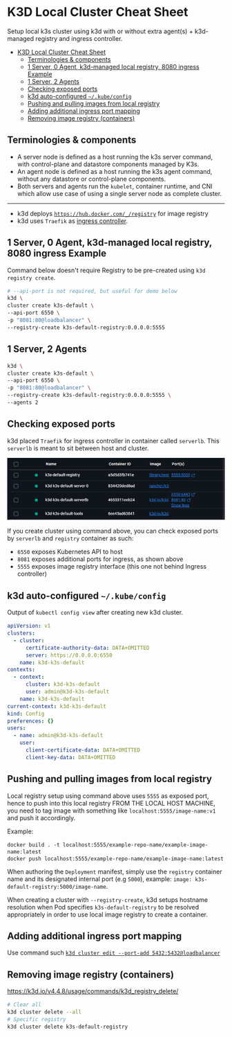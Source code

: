 # K3D Local Cluster Cheat Sheet

Setup local k3s cluster using k3d with or without extra agent(s) +
k3d-managed registry and ingress controller.

- [K3D Local Cluster Cheat Sheet](#k3d-local-cluster-cheat-sheet)
  - [Terminologies \& components](#terminologies--components)
  - [1 Server, 0 Agent, k3d-managed local registry, 8080 ingress Example](#1-server-0-agent-k3d-managed-local-registry-8080-ingress-example)
  - [1 Server, 2 Agents](#1-server-2-agents)
  - [Checking exposed ports](#checking-exposed-ports)
  - [k3d auto-configured `~/.kube/config`](#k3d-auto-configured-kubeconfig)
  - [Pushing and pulling images from local registry](#pushing-and-pulling-images-from-local-registry)
  - [Adding additional ingress port mapping](#adding-additional-ingress-port-mapping)
  - [Removing image registry (containers)](#removing-image-registry-containers)

## Terminologies & components

- A server node is defined as a host running the k3s server command,
  with control-plane and datastore components managed by K3s.
- An agent node is defined as a host running the k3s agent command,
  without any datastore or control-plane components.
- Both servers and agents run the `kubelet`, container runtime, and CNI
  which allow use case of using a single server node as complete cluster.

---

- k3d deploys [`https://hub.docker.com/_/registry`](https://hub.docker.com/_/registry)
  for image registry
- k3d uses `Traefik` as [ingress controller](https://kubernetes.io/docs/concepts/services-networking/ingress-controllers/).

## 1 Server, 0 Agent, k3d-managed local registry, 8080 ingress Example

Command below doesn't require Registry to be pre-created using `k3d registry create`.

```sh
# --api-port is not required, but useful for demo below
k3d \
cluster create k3s-default \
--api-port 6550 \
-p "8081:80@loadbalancer" \
--registry-create k3s-default-registry:0.0.0.0:5555
```

## 1 Server, 2 Agents

```sh
k3d \
cluster create k3s-default \
--api-port 6550 \
-p "8081:80@loadbalancer" \
--registry-create k3s-default-registry:0.0.0.0:5555 \
--agents 2
```

## Checking exposed ports

k3d placed `Traefik` for ingress controller in container called `serverlb`.
This `serverlb` is meant to sit between host and cluster.

![K3d ports](/assets/k3d-ports.png)

If you create cluster using command above, you can check exposed ports
by `serverlb` and `registry` container as such:

- `6550` exposes Kubernetes API to host
- `8081` exposes additional ports for ingress, as shown above
- `5555` exposes image registry interface (this one not behind Ingress controller)

## k3d auto-configured `~/.kube/config`

Output of `kubectl config view` after creating new k3d cluster.

```yaml
apiVersion: v1
clusters:
  - cluster:
      certificate-authority-data: DATA+OMITTED
      server: https://0.0.0.0:6550
    name: k3d-k3s-default
contexts:
  - context:
      cluster: k3d-k3s-default
      user: admin@k3d-k3s-default
    name: k3d-k3s-default
current-context: k3d-k3s-default
kind: Config
preferences: {}
users:
  - name: admin@k3d-k3s-default
    user:
      client-certificate-data: DATA+OMITTED
      client-key-data: DATA+OMITTED
```

## Pushing and pulling images from local registry

Local registry setup using command above uses `5555` as exposed port, hence to
push into this local registry FROM THE LOCAL HOST MACHINE, you need to tag image
with something like `localhost:5555/image-name:v1` and push it accordingly.

Example:

```
docker build . -t localhost:5555/example-repo-name/example-image-name:latest
docker push localhost:5555/example-repo-name/example-image-name:latest
```

When authoring the `Deployment` manifest, simply use the `registry` container
name and its designated internal port (e.g `5000`), example:
`image: k3s-default-registry:5000/image-name`.

When creating a cluster with `--registry-create`, k3d setups hostname resolution
when Pod specifies `k3s-default-registry` to be resolved appropriately in order
to use local image registry to create a container.

## Adding additional ingress port mapping

Use command such [`k3d cluster edit --port-add 5432:5432@loadbalancer`](https://k3d.io/v5.8.3/usage/commands/k3d_cluster_edit/)

## Removing image registry (containers)

https://k3d.io/v4.4.8/usage/commands/k3d_registry_delete/

```sh
# Clear all
k3d cluster delete --all
# Specific registry
k3d cluster delete k3s-default-registry
```
